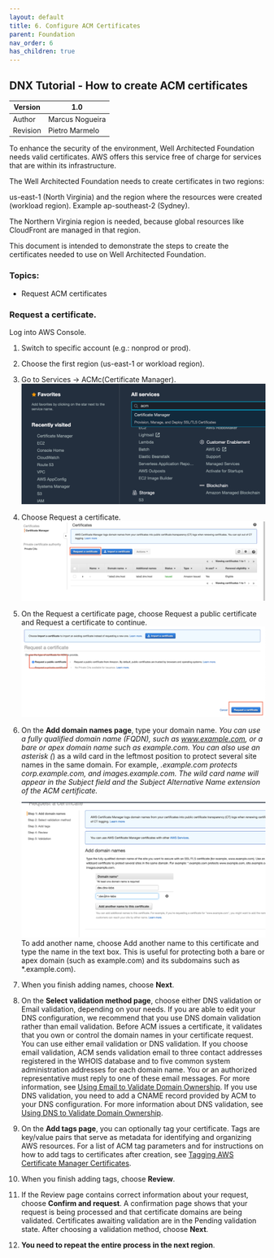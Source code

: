 ```yaml
---
layout: default
title: 6. Configure ACM Certificates
parent: Foundation
nav_order: 6
has_children: true
---
```


## DNX Tutorial - How to create ACM certificates

| Version  | 1.0             |
| -------- | --------------- |
| Author   | Marcus Nogueira |
| Revision | Pietro Marmelo  |


To enhance the security of the environment, Well Architected Foundation needs valid certificates. AWS offers this service free of charge for services that are within its infrastructure.

The Well Architected Foundation needs to create certificates in two regions:

us-east-1 (North Virginia) and the region where the resources were created (workload region). Example ap-southeast-2 (Sydney).

The Northern Virginia region is needed, because global resources like CloudFront are managed in that region.

This document is intended to demonstrate the steps to create the certificates needed to use on Well Architected Foundation.

### Topics:

 - Request ACM certificates

### Request a certificate.

 Log into AWS Console.
1. Switch to specific account (e.g.: nonprod or prod).

2. Choose the first region (us-east-1 or workload region).

3. Go to Services → ACMc(Certificate Manager).
   ![ACM_001](/assets/images/ACM_01.png)

4. Choose Request a certificate.
   ![ACM_002](/assets/images/ACM_02.png)

5. On the Request a certificate page, choose Request a public certificate and Request a certificate to continue.
   ![ACM_003](/assets/images/ACM_03.png)

6. On the **Add domain names page**, type your domain name.
   *You can use a fully qualified domain name (FQDN), such as www.example.com, or a bare or apex domain name such as example.com. You can also use an asterisk (*) as a wild card in the leftmost position to protect several site names in the same domain. For example, *.example.com protects corp.example.com, and images.example.com. The wild card name will appear in the Subject field and the Subject Alternative Name extension of the ACM certificate.*

   ![ACM_004](/assets/images/ACM_04.png)
   To add another name, choose Add another name to this certificate and type the name in the text box. This is useful for protecting both a bare or apex domain (such as example.com) and its subdomains such as *.example.com).
   
7. When you finish adding names, choose **Next**.

8. On the **Select validation method page**, choose either DNS validation or Email validation, depending on your needs. If you are able to edit your DNS configuration, we recommend that you use DNS domain validation rather than email validation.
   Before ACM issues a certificate, it validates that you own or control the domain names in your certificate request. You can use either email validation or DNS validation. If you choose email validation, ACM sends validation email to three contact addresses registered in the WHOIS database and to five common system administration addresses for each domain name. You or an authorized representative must reply to one of these email messages. For more information, see [Using Email to Validate Domain Ownership](https://docs.aws.amazon.com/acm/latest/userguide/email-validation.html). If you use DNS validation, you need to add a CNAME record provided by ACM to your DNS configuration. For more information about DNS validation, see [ Using DNS to Validate Domain Ownership](https://docs.aws.amazon.com/acm/latest/userguide/dns-validation.html).

9. On the **Add tags page**, you can optionally tag your certificate. Tags are key/value pairs that serve as metadata for identifying     and organizing AWS resources. For a list of ACM tag parameters and for instructions on how to add tags to certificates after creation, see [Tagging AWS Certificate Manager Certificates](https://docs.aws.amazon.com/acm/latest/userguide/tags.html).

10. When you finish adding tags, choose **Review**.

11. If the Review page contains correct information about your request, choose **Confirm and request**. A confirmation page shows that your request is being processed and that certificate domains are being validated. Certificates awaiting validation are in the Pending validation state. After choosing a validation method, choose **Next**.

12. **You need to repeat the entire process in the next region**.

    

